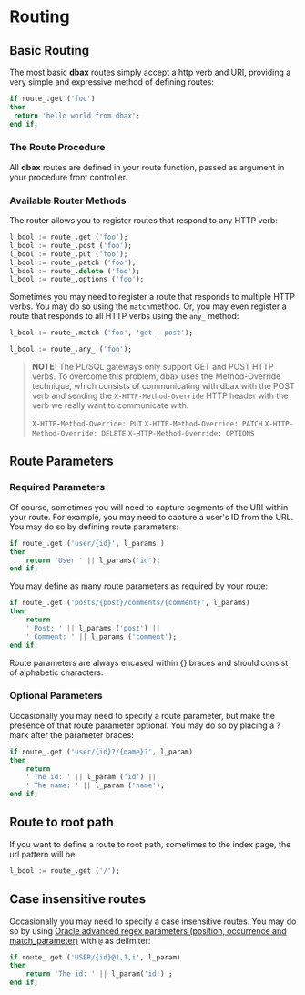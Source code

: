 # Routing

## Basic Routing

The most basic **dbax** routes simply accept a http verb and URI, providing a very simple and expressive method of defining routes:

```sql      
if route_.get ('foo')
then
 return 'hello world from dbax';
end if;
```


### The Route Procedure

All **dbax** routes are defined in your route function, passed as argument in your procedure front controller. 


### Available Router Methods

The router allows you to register routes that respond to any HTTP verb:


```sql
l_bool := route_.get ('foo');
l_bool := route_.post ('foo');
l_bool := route_.put ('foo');
l_bool := route_.patch ('foo');
l_bool := route_.delete ('foo');
l_bool := route_.options ('foo');
```


Sometimes you may need to register a route that responds to multiple HTTP verbs. You may do so using the `match`method. Or, you may even register a route that responds to all HTTP verbs using the `any_` method:


```sql
l_bool := route_.match ('foo', 'get , post');

l_bool := route_.any_ ('foo');
```


> **NOTE:** The PL/SQL gateways only support GET and POST HTTP verbs. To overcome this problem, dbax uses the Method-Override technique, which consists of communicating with dbax with the POST verb and sending the `X-HTTP-Method-Override` HTTP header with the verb we really want to communicate with.
> 
>  	`X-HTTP-Method-Override: PUT`
	`X-HTTP-Method-Override: PATCH`
	`X-HTTP-Method-Override: DELETE`
	`X-HTTP-Method-Override: OPTIONS`


## Route Parameters

### Required Parameters

Of course, sometimes you will need to capture segments of the URI within your route. For example, you may need to capture a user's ID from the URL. You may do so by defining route parameters:


```sql
if route_.get ('user/{id}', l_params )
then 
	return 'User ' || l_params('id');
end if;
```

You may define as many route parameters as required by your route:

```sql
if route_.get ('posts/{post}/comments/{comment}', l_params)
then
	return
	' Post: ' || l_params ('post') ||
	' Comment: ' || l_params ('comment');
end if;

```

Route parameters are always encased within {} braces and should consist of alphabetic characters.

### Optional Parameters

Occasionally you may need to specify a route parameter, but make the presence of that route parameter optional. You may do so by placing a ? mark after the parameter braces:

```sql
if route_.get ('user/{id}?/{name}?', l_param)
then
	return
	' The id: ' || l_param ('id') ||
    ' The name: ' || l_param ('name');
end if;
```


## Route to root path

If you want to define a route to root path, sometimes to the index page, the url pattern will be: 

```sql
l_bool := route_.get ('/');
```

## Case insensitive routes

Occasionally you may need to specify a case insensitive routes. You may do so by using [Oracle advanced regex parameters (position, occurrence and match_parameter)](https://docs.oracle.com/cd/B28359_01/server.111/b28286/functions137.htm#SQLRF06302) with `@` as delimiter: 

```sql
if route_.get ('USER/{id}@1,1,i', l_param)
then
	return 'The id: ' || l_param('id') ;
end if;
```